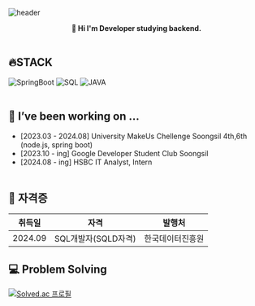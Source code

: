 ![header](https://capsule-render.vercel.app/api?type=waving&color=auto&text=%20SOUFFLE%20%20&height=200&fontSize=80&animation=twinkling&fontAlignY=34&desc=HyeongKyu%20Lim%20)
<div align='center'>
<strong>🌱 Hi I'm Developer studying backend.</strong>
</div>
<br>


## 🔥STACK
![SpringBoot](https://img.shields.io/badge/SpringBoot-6DB33F?style=for-the-badge&logo=SpringBoot&logoColor=white)
![SQL](https://img.shields.io/badge/MySQL-4479A1?style=for-the-badge&logo=MySQL&logoColor=white)
![JAVA](https://img.shields.io/badge/JAVA-D0271D?style=for-the-badge&logo=OpenJDK&logoColor=white)
<br/><br/>


## 🔭 I’ve been working on ...
- [2023.03 - 2024.08] University MakeUs Chellenge Soongsil 4th,6th (node.js, spring boot)
- [2023.10 - ing] Google Developer Student Club Soongsil
- [2024.08 - ing] HSBC IT Analyst, Intern
<br/><br/>

## 🔭 자격증
|취득일|자격|발행처|
|------|---|---|
|2024.09|SQL개발자(SQLD자격)|한국데이터진흥원|

## 💻 Problem Solving
[![Solved.ac 프로필](http://mazassumnida.wtf/api/v2/generate_badge?boj=gusion)](https://solved.ac/gusion)


<!--
**Gusionling/Gusionling** is a ✨ _special_ ✨ repository because its `README.md` (this file) appears on your GitHub profile.

Here are some ideas to get you started:

- 🔭 I’m currently working on ...
- 🌱 I’m currently learning ...
- 👯 I’m looking to collaborate on ...
- 🤔 I’m looking for help with ...
- 💬 Ask me about ...
- 📫 How to reach me: ...
- 😄 Pronouns: ...
- ⚡ Fun fact: ...
-->
